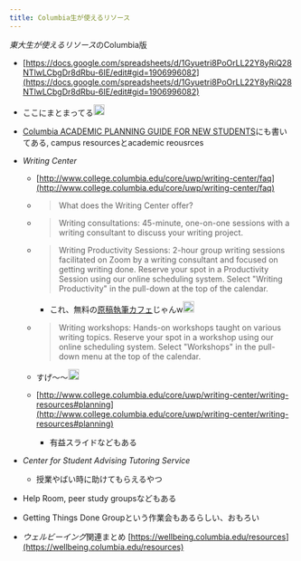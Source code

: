 ```yaml
---
title: Columbia生が使えるリソース
---
```


*東大生が使えるリソース*のColumbia版

* [https://docs.google.com/spreadsheets/d/1Gyuetri8PoOrLL22Y8yRiQ28NTlwLCbgDr8dRbu-6IE/edit#gid=1906996082](https://docs.google.com/spreadsheets/d/1Gyuetri8PoOrLL22Y8yRiQ28NTlwLCbgDr8dRbu-6IE/edit#gid=1906996082)

* ここにまとまってる<img src='https://scrapbox.io/api/pages/blu3mo-public/blu3mo/icon' alt='blu3mo.icon' height="19.5"/>

* [Columbia ACADEMIC PLANNING GUIDE FOR NEW STUDENTS](Columbia%20ACADEMIC%20PLANNING%20GUIDE%20FOR%20NEW%20STUDENTS.md)にも書いてある, campus resourcesとacademic reousrces

* *Writing Center*
  
  * [http://www.college.columbia.edu/core/uwp/writing-center/faq](http://www.college.columbia.edu/core/uwp/writing-center/faq)
  * 
     > 
     > What does the Writing Center offer?
  
  * 
     > 
     > Writing consultations: 45-minute, one-on-one sessions with a writing consultant to discuss your writing project.
  
  * 
     > 
     > Writing Productivity Sessions: 2-hour group writing sessions facilitated on Zoom by a writing consultant and focused on getting writing done. Reserve your spot in a Productivity Session using our online scheduling system. Select "Writing Productivity" in the pull-down at the top of the calendar.
    
    * これ、無料の[原稿執筆カフェ](%E5%8E%9F%E7%A8%BF%E5%9F%B7%E7%AD%86%E3%82%AB%E3%83%95%E3%82%A7.md)じゃんw<img src='https://scrapbox.io/api/pages/blu3mo-public/blu3mo/icon' alt='blu3mo.icon' height="19.5"/>
  * 
     > 
     > Writing workshops: Hands-on workshops taught on various writing topics. Reserve your spot in a workshop using our online scheduling system. Select "Workshops" in the pull-down menu at the top of the calendar.
  
  * すげ〜〜<img src='https://scrapbox.io/api/pages/blu3mo-public/blu3mo/icon' alt='blu3mo.icon' height="19.5"/>
  * [http://www.college.columbia.edu/core/uwp/writing-center/writing-resources#planning](http://www.college.columbia.edu/core/uwp/writing-center/writing-resources#planning)
    * 有益スライドなどもある
* *Center for Student Advising Tutoring Service*
  
  * 授業やばい時に助けてもらえるやつ
* Help Room, peer study groupsなどもある

* Getting Things Done Groupという作業会もあるらしい、おもろい

* *ウェルビーイング*関連まとめ [https://wellbeing.columbia.edu/resources](https://wellbeing.columbia.edu/resources)
